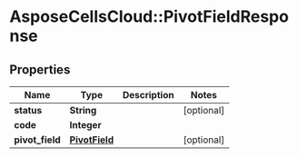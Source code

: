 # AsposeCellsCloud::PivotFieldResponse

## Properties
Name | Type | Description | Notes
------------ | ------------- | ------------- | -------------
**status** | **String** |  | [optional] 
**code** | **Integer** |  | 
**pivot_field** | [**PivotField**](PivotField.md) |  | [optional] 


